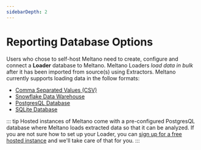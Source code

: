 ```yaml
---
sidebarDepth: 2
---
```


# Reporting Database Options

Users who chose to self-host Meltano need to create, configure and connect a **Loader** database to Meltano. Meltano Loaders _load data in bulk_ after it has been imported from source(s) using Extractors. Meltano currently supports loading data in the follow formats:

- [Comma Separated Values (CSV)](/plugins/loaders/csv.html)
- [Snowflake Data Warehouse](/plugins/loaders/snowflake.html)
- [PostgresQL Database](/plugins/loaders/postgres.html)
- [SQLite Database](/plugins/loaders/sqlite.html)

::: tip
Hosted instances of Meltano come with a pre-configured PostgresQL database where Meltano loads extracted data so that it can be analyzed. If you are not sure how to set up your Loader, you can [sign up for a free hosted instance](https://meltano.typeform.com/to/NJPwxv) and we'll take care of that for you.
:::